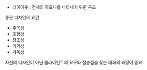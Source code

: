 - 레이아웃 : 전체의 하모니를 나타내기 위한 구조

좋은 디자인의 요건
- 주목성
- 조형성
- 창조성
- 기억성
- 가독성


자신의 디자인이 아닌 클라이언트의 요구와 절충점을 찾는 대화의 과정이 중요

